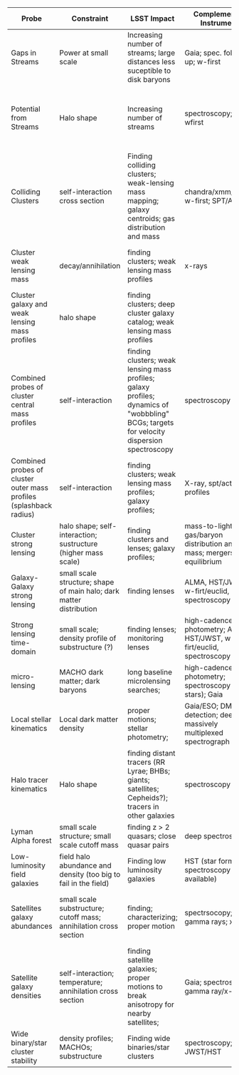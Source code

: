 Probe | Constraint | LSST Impact | Complementary Instruments | Complications | Current Constraints |
----- | ---------- | ----------- | ------------------------- | ------------- | ------------------- |
Gaps in Streams | Power at small scale | Increasing number of streams; large distances less suceptible to disk baryons | Gaia; spec. follow-up; w-first | subhalo disruption by disk; gaps from baryons |
Potential from Streams | Halo shape | Increasing number of streams | spectroscopy; Gaia; wfirst | perturbation from large accretion events (MW history); non-equilibrium dynamics |
Colliding Clusters | self-interaction cross section | Finding colliding clusters; weak-lensing mass mapping; galaxy centroids; gas distribution and mass | chandra/xmm/erosita; w-first; SPT/ACT |
Cluster weak lensing mass | decay/annihilation | finding clusters; weak lensing mass profiles | x-rays | agn feedback; mergers (non-equilibrium); Baryon emission lines |
Cluster galaxy and weak lensing mass profiles | halo shape | finding clusters; deep cluster galaxy catalog; weak lensing mass profiles | | shape & intrinsic alignment of galaxies  |
Combined probes of cluster central mass profiles| self-interaction | finding clusters; weak lensing mass profiles; galaxy profiles; dynamics of "wobbbling" BCGs; targets for velocity dispersion spectroscopy| spectroscopy | shape & intrinsic alignment of galaxies; photometry de-blending  |
Combined probes of cluster outer mass profiles (splashback radius)| self-interaction | finding clusters; weak lensing mass profiles; galaxy profiles;| X-ray, spt/act for gas profiles | shape & intrinsic alignment of galaxies |
Cluster strong lensing | halo shape; self-interaction; sustructure (higher mass scale) | finding clusters and lenses; galaxy profiles; | mass-to-light ratios; gas/baryon distribution and mass; mergers and equilibrium | 
Galaxy-Galaxy strong lensing | small scale structure; shape of main halo; dark matter distribution | finding lenses | ALMA, HST/JWST, w-firt/euclid, spectroscopy | baryon distribution; substructure disruption
Strong lensing time-domain | small scale; density profile of substructure (?) | finding lenses; monitoring lenses | high-cadence photometry; ALMA, HST/JWST, w-firt/euclid, spectroscopy | |
micro-lensing | MACHO dark matter; dark baryons | long baseline microlensing searches; | high-cadence photometry; spectroscopy (bright stars); Gaia | dark baryons |
Local stellar kinematics | Local dark matter density | proper motions; stellar photometry; | Gaia/ESO; DM direct detection; deep massively multiplexed spectrograph | 
Halo tracer kinematics | Halo shape | finding distant tracers (RR Lyrae; BHBs; giants; satellites; Cepheids?); tracers in other galaxies | spectroscopy | dynamical non-equilibrium; substructure |
Lyman Alpha forest | small scale structure; small scale cutoff mass | finding z > 2 quasars; close quasar pairs | deep spectroscopy | reionization | 
Low-luminosity field galaxies | field halo abundance and density (too big to fail in the field) | Finding low luminosity galaxies | HST (star formation); spectroscopy (where available) | galaxy formation; distances 
Satellites galaxy abundances | small scale substructure; cutoff mass; annihilation cross section | finding; characterizing; proper motion | spectrsocopy; Gaia; gamma rays; x-rays | galaxy formation; disruption by host; confusion with star clusters | 
Satellite galaxy densities | self-interaction; temperature; annihilation cross section | finding satellite galaxies; proper motions to break anisotropy for nearby satellites; | Gaia; spectroscopy; gamma ray/x-ray | supernova feeback; reionization physics | 
Wide binary/star cluster stability | density profiles; MACHOs; substructure | Finding wide binaries/star clusters | spectroscopy; JWST/HST | initial population; constraint not discovery | 
